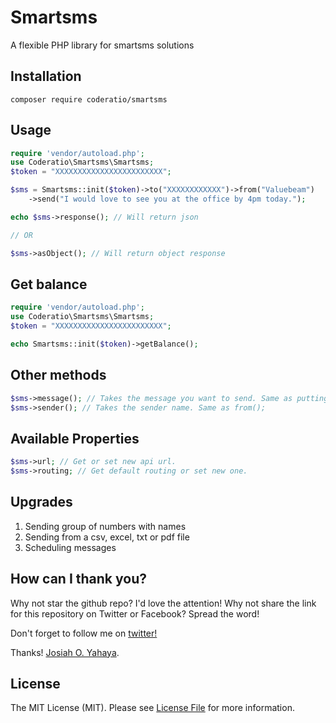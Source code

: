 # Smartsms
A flexible PHP library for smartsms solutions
## Installation
`composer require coderatio/smartsms`
## Usage
```php
require 'vendor/autoload.php';
use Coderatio\Smartsms\Smartsms;
$token = "XXXXXXXXXXXXXXXXXXXXXXXX";

$sms = Smartsms::init($token)->to("XXXXXXXXXXXX")->from("Valuebeam")
    ->send("I would love to see you at the office by 4pm today.");

echo $sms->response(); // Will return json

// OR

$sms->asObject(); // Will return object response

```

## Get balance

```php
require 'vendor/autoload.php';
use Coderatio\Smartsms\Smartsms;
$token = "XXXXXXXXXXXXXXXXXXXXXXXX";

echo Smartsms::init($token)->getBalance();
```

## Other methods

```php
$sms->message(); // Takes the message you want to send. Same as putting the message into send() method
$sms->sender(); // Takes the sender name. Same as from();
```

## Available Properties
```php
$sms->url; // Get or set new api url.
$sms->routing; // Get default routing or set new one.
```
## Upgrades
1. Sending group of numbers with names
2. Sending from a csv, excel, txt or pdf file
3. Scheduling messages
## How can I thank you?
Why not star the github repo? I'd love the attention! Why not share the link for this repository on Twitter or Facebook? Spread the word!

Don't forget to follow me on [twitter!](https://twitter.com/josiahoyahaya)

Thanks! [Josiah O. Yahaya](https://github.com/coderatio).

## License
The MIT License (MIT). Please see [License File](https://github.com/coderatio/smartsms/blob/master/LICENSE) for more information.
